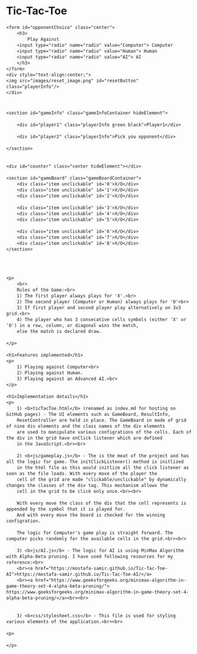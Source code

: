 <html lang="en" >

<head>
    <meta charset="UTF-8">
    <title>TicTacToe</title>
    <link rel="stylesheet" href="css/stylesheet.css">

</head>

<body>

<h1 class="center">
    Tic-Tac-Toe
</h1>

    <form id="opponentChoice" class="center">
        <h3>
            Play Against
        <input type="radio" name="radio" value="Computer"> Computer
        <input type="radio" name="radio" value="Human"> Human
        <input type="radio" name="radio" value="AI"> AI
        </h3>
    </form>
    <div style="text-align:center;">
    <img src="images/reset_image.png" id="resetButton" class="playerInfo"/>
    </div>

<h1>
    <div id="gameResult" class="center"></div>
</h1>

<div class="mainContainer">

    <section id="gameInfo" class="gameInfoContainer hideElement">

        <div id="player1" class="playerInfo green black">Player1</div>

        <div id="player2" class="playerInfo">Pick you opponent</div>

    </section>


    <div id="counter" class="center hideElement"></div>

    <section id="gameBoard" class="gameBoardContainer">
        <div class="item unclickable" id='0'>X/O</div>
        <div class="item unclickable" id='1'>X/O</div>
        <div class="item unclickable" id='2'>X/O</div>

        <div class="item unclickable" id='3'>X/O</div>
        <div class="item unclickable" id='4'>X/O</div>
        <div class="item unclickable" id='5'>X/O</div>

        <div class="item unclickable" id='6'>X/O</div>
        <div class="item unclickable" id='7'>X/O</div>
        <div class="item unclickable" id='8'>X/O</div>
    </section>


</div>

<div>
    <br>
    <br>

    <p>
        <br>
        Rules of the Game:<br>
        1) The first player always plays for 'X'.<br>
        2) The second player (Computer or Human) always plays for 'O'<br>
        3) If first player and second player play alternatively on 3x3 grid.<br>
        4) The player who has 3 consecative cells symbols (either 'X' or 'O') in a row, column, or diagonal wins the match,
        else the match is declared draw.

    </p>

    <h1>Features implemented</h1>
    <p>
        1) Playing against Computer<br>
        2) Playing against Human.
        3) Playing against an Advanced AI.<br>
    </p>

    <h1>Implementation details</h1>
    <p>
        1) <b>ticTacToe.html</b> (renamed as index.md for hosting on GitHub pages) - The UI elements such as GameBoard, ResultInfo,
        ResetController are held in place. The GameBoard in made of grid of nine div elements and the class names of the div elements
        are used to manipulate various configrations of the cells. Each of the div in the grid have onClick listener which are defined
        in the JavaScript.<br><br>

        2) <b>js/gameplay.js</b> - The is the meat of the project and has all the logic for game. The initClickListener() method is initlized
        in the html file as this would initlize all the click listener as soon as the file loads. With every move of the player the
        cell of the grid are made "clickable/unclickable" by dynamically changes the classes of the div tag. This mechanism allows the
        cell in the grid to be click only once.<br><br>

        With every move the class of the div that the cell represents is appended by the symbol that it is played for.
        And with every move the board is checked for the winning configration.

        The logic for Computer's game play is straight forward. The computer picks randomly for the available cells in the grid.<br><br>

        3) <b>js/AI.js</b> - The logic for AI is using MinMax Algorithm with Alpha-Beta pruning. I have used following resources for my reference:<br>
        <br><a href="https://mostafa-samir.github.io/Tic-Tac-Toe-AI">https://mostafa-samir.github.io/Tic-Tac-Toe-AI/</a>
        <br><a href="https://www.geeksforgeeks.org/minimax-algorithm-in-game-theory-set-4-alpha-beta-pruning/"> https://www.geeksforgeeks.org/minimax-algorithm-in-game-theory-set-4-alpha-beta-pruning/</a><br><br>


        3) <b>css/stylesheet.css</b> - This file is used for styling various elements of the application.<br><br>

    <p>

    </p>

<script src='https://cdnjs.cloudflare.com/ajax/libs/jquery/3.2.1/jquery.min.js'></script>

<script  src="js/AI.js"></script>
<script  src="js/gameplay.js"></script>
<script>
    initClickListners(event)
</script>

